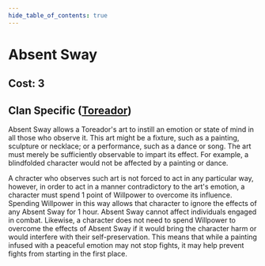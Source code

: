 ```yaml
---
hide_table_of_contents: true
---
```


# Absent Sway

## Cost: 3
## Clan Specific ([Toreador](../Clans/Toreador))

Absent Sway allows a Toreador's art to instill an emotion or state of mind in all those who observe it. This art might be a fixture, such as a painting, sculpture or necklace; or a performance, such as a dance or song. The art must merely be sufficiently observable to impart its effect. For example, a blindfolded character would not be affected by a painting or dance.

A chracter who observes such art is not forced to act in any particular way, however, in order to act in a manner contradictory to the art's emotion, a character must spend 1 point of Willpower to overcome its influence. Spending Willpower in this way allows that character to ignore the effects of any Absent Sway for 1 hour. Absent Sway cannot affect individuals engaged in combat. Likewise, a character does not need to spend Willpower to overcome the effects of Absent Sway if it would bring the character harm or would interfere with their self-preservation. This means that while a painting infused with a peaceful emotion may not stop fights, it may help prevent fights from starting in the first place.
